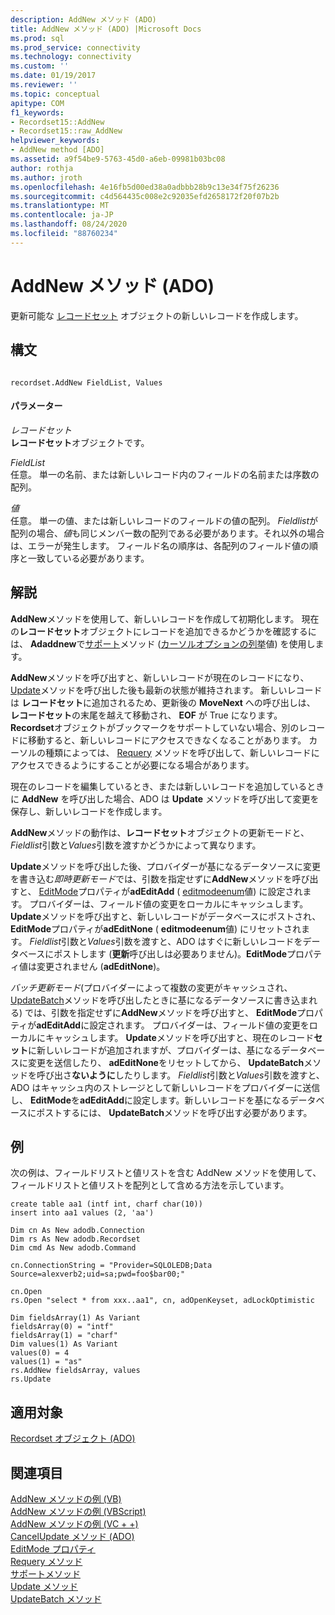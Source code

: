 ```yaml
---
description: AddNew メソッド (ADO)
title: AddNew メソッド (ADO) |Microsoft Docs
ms.prod: sql
ms.prod_service: connectivity
ms.technology: connectivity
ms.custom: ''
ms.date: 01/19/2017
ms.reviewer: ''
ms.topic: conceptual
apitype: COM
f1_keywords:
- Recordset15::AddNew
- Recordset15::raw_AddNew
helpviewer_keywords:
- AddNew method [ADO]
ms.assetid: a9f54be9-5763-45d0-a6eb-09981b03bc08
author: rothja
ms.author: jroth
ms.openlocfilehash: 4e16fb5d00ed38a0adbbb28b9c13e34f75f26236
ms.sourcegitcommit: c4d564435c008e2c92035efd2658172f20f07b2b
ms.translationtype: MT
ms.contentlocale: ja-JP
ms.lasthandoff: 08/24/2020
ms.locfileid: "88760234"
---
```

# <a name="addnew-method-ado"></a>AddNew メソッド (ADO)
更新可能な [レコードセット](./recordset-object-ado.md) オブジェクトの新しいレコードを作成します。  
  
## <a name="syntax"></a>構文  
  
```  
  
recordset.AddNew FieldList, Values  
```  
  
#### <a name="parameters"></a>パラメーター  
 *レコードセット*  
 **レコードセット**オブジェクトです。  
  
 *FieldList*  
 任意。 単一の名前、または新しいレコード内のフィールドの名前または序数の配列。  
  
 *値*  
 任意。 単一の値、または新しいレコードのフィールドの値の配列。 *Fieldlist*が配列の場合、*値*も同じメンバー数の配列である必要があります。それ以外の場合は、エラーが発生します。 フィールド名の順序は、各配列のフィールド値の順序と一致している必要があります。  
  
## <a name="remarks"></a>解説  
 **AddNew**メソッドを使用して、新しいレコードを作成して初期化します。 現在の**レコードセット**オブジェクトにレコードを追加できるかどうかを確認するには、 **Adaddnew**で[サポート](./supports-method.md)メソッド ([カーソルオプションの列挙](./cursoroptionenum.md)値) を使用します。  
  
 **AddNew**メソッドを呼び出すと、新しいレコードが現在のレコードになり、 [Update](./update-method.md)メソッドを呼び出した後も最新の状態が維持されます。 新しいレコードは **レコードセット**に追加されるため、更新後の **MoveNext** への呼び出しは、 **レコードセット**の末尾を越えて移動され、 **EOF** が True になります。 **Recordset**オブジェクトがブックマークをサポートしていない場合、別のレコードに移動すると、新しいレコードにアクセスできなくなることがあります。 カーソルの種類によっては、 [Requery](./requery-method.md) メソッドを呼び出して、新しいレコードにアクセスできるようにすることが必要になる場合があります。  
  
 現在のレコードを編集しているとき、または新しいレコードを追加しているときに **AddNew** を呼び出した場合、ADO は **Update** メソッドを呼び出して変更を保存し、新しいレコードを作成します。  
  
 **AddNew**メソッドの動作は、**レコードセット**オブジェクトの更新モードと、 *Fieldlist*引数と*Values*引数を渡すかどうかによって異なります。  
  
 **Update**メソッドを呼び出した後、プロバイダーが基になるデータソースに変更を書き込む*即時更新モード*では、引数を指定せずに**AddNew**メソッドを呼び出すと、 [EditMode](./editmode-property.md)プロパティが**adEditAdd** ( [editmodeenum](./editmodeenum.md)値) に設定されます。 プロバイダーは、フィールド値の変更をローカルにキャッシュします。 **Update**メソッドを呼び出すと、新しいレコードがデータベースにポストされ、 **EditMode**プロパティが**adEditNone** ( **editmodeenum**値) にリセットされます。 *Fieldlist*引数と*Values*引数を渡すと、ADO はすぐに新しいレコードをデータベースにポストします (**更新**呼び出しは必要ありません)。**EditMode**プロパティ値は変更されません (**adEditNone**)。  
  
 *バッチ更新モード*(プロバイダーによって複数の変更がキャッシュされ、 [UpdateBatch](./updatebatch-method.md)メソッドを呼び出したときに基になるデータソースに書き込まれる) では、引数を指定せずに**AddNew**メソッドを呼び出すと、 **EditMode**プロパティが**adEditAdd**に設定されます。 プロバイダーは、フィールド値の変更をローカルにキャッシュします。 **Update**メソッドを呼び出すと、現在のレコード**セット**に新しいレコードが追加されますが、プロバイダーは、基になるデータベースに変更を送信したり、 **adEditNone**をリセットしてから、 **UpdateBatch**メソッドを呼び出さ**ないように**したりします。 *Fieldlist*引数と*Values*引数を渡すと、ADO はキャッシュ内のストレージとして新しいレコードをプロバイダーに送信し、 **EditMode**を**adEditAdd**に設定します。新しいレコードを基になるデータベースにポストするには、 **UpdateBatch**メソッドを呼び出す必要があります。  
  
## <a name="example"></a>例  
 次の例は、フィールドリストと値リストを含む AddNew メソッドを使用して、フィールドリストと値リストを配列として含める方法を示しています。  
  
```  
create table aa1 (intf int, charf char(10))  
insert into aa1 values (2, 'aa')  
  
Dim cn As New adodb.Connection  
Dim rs As New adodb.Recordset  
Dim cmd As New adodb.Command  
  
cn.ConnectionString = "Provider=SQLOLEDB;Data Source=alexverb2;uid=sa;pwd=foo$bar00;"  
  
cn.Open  
rs.Open "select * from xxx..aa1", cn, adOpenKeyset, adLockOptimistic  
  
Dim fieldsArray(1) As Variant  
fieldsArray(0) = "intf"  
fieldsArray(1) = "charf"  
Dim values(1) As Variant  
values(0) = 4  
values(1) = "as"  
rs.AddNew fieldsArray, values  
rs.Update  
```  
  
## <a name="applies-to"></a>適用対象  
 [Recordset オブジェクト (ADO)](./recordset-object-ado.md)  
  
## <a name="see-also"></a>関連項目  
 [AddNew メソッドの例 (VB)](./addnew-method-example-vb.md)   
 [AddNew メソッドの例 (VBScript)](./addnew-method-example-vbscript.md)   
 [AddNew メソッドの例 (VC + +)](./addnew-method-example-vc.md)   
 [CancelUpdate メソッド (ADO)](./cancelupdate-method-ado.md)   
 [EditMode プロパティ](./editmode-property.md)   
 [Requery メソッド](./requery-method.md)   
 [サポートメソッド](./supports-method.md)   
 [Update メソッド](./update-method.md)   
 [UpdateBatch メソッド](./updatebatch-method.md)